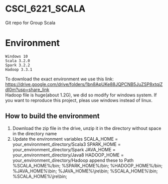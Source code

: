 # CSCI_6221_SCALA
Git repo for Group Scala  
# Environment      
    Windows 10  
    Scala 3.2.0  
    Spark 3.2.2  
    Hadoop 3.3.1  
To download the exact environment we use this link:  
https://drive.google.com/drive/folders/1bn8ApUKe88JQPCNB5JuZSP8xtqjZdI0m?usp=share_link  
Hadoop file is huge(about 1.2G), we did so modify for windows system. If you want to reproduce this project, pleas use windows instead of linux.
## How to build the environment 
1. Download the zip file in the drive, unzip it in the directory without space in the directory name
2. Update the environment variables 
    SCALA_HOME = your_environment_directory/Scala3
    SPARK_HOME = your_environment_directory/Spark
    JAVA_HOME = your_environment_directory/Java8
    HADOOP_HOME = your_environment_directory/Hadoop
    append these to 
        Path %SCALA_HOME%/bin;
        %SPARK_HOME%/bin;
        %HADOOP_HOME%/bin;
        %JAVA_HOME%\bin;
        %JAVA_HOME%\jre\bin;
        %SCALA_HOME%\bin;
        %SCALA_HOME%\jre\bin;
    

